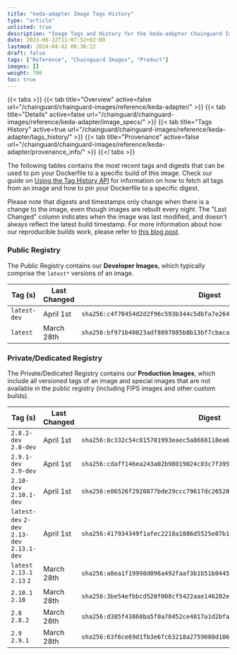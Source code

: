 ```yaml
---
title: "keda-adapter Image Tags History"
type: "article"
unlisted: true
description: "Image Tags and History for the keda-adapter Chainguard Image"
date: 2023-06-22T11:07:52+02:00
lastmod: 2024-04-02 00:36:12
draft: false
tags: ["Reference", "Chainguard Images", "Product"]
images: []
weight: 700
toc: true
---
```


{{< tabs >}}
{{< tab title="Overview" active=false url="/chainguard/chainguard-images/reference/keda-adapter/" >}}
{{< tab title="Details" active=false url="/chainguard/chainguard-images/reference/keda-adapter/image_specs/" >}}
{{< tab title="Tags History" active=true url="/chainguard/chainguard-images/reference/keda-adapter/tags_history/" >}}
{{< tab title="Provenance" active=false url="/chainguard/chainguard-images/reference/keda-adapter/provenance_info/" >}}
{{</ tabs >}}

The following tables contains the most recent tags and digests that can be used to pin your Dockerfile to a specific build of this image. Check our guide on [Using the Tag History API](/chainguard/chainguard-images/using-the-tag-history-api/) for information on how to fetch all tags from an image and how to pin your Dockerfile to a specific digest.

Please note that digests and timestamps only change when there is a change to the image, even though images are rebuilt every night. The "Last Changed" column indicates when the image was last modified, and doesn't always reflect the latest build timestamp. For more information about how our reproducible builds work, please refer to [this blog post](https://www.chainguard.dev/unchained/reproducing-chainguards-reproducible-image-builds).

### Public Registry
The Public Registry contains our **Developer Images**, which typically comprise the `latest*` versions of an image.

| Tag (s)       | Last Changed | Digest                                                                    |
|---------------|--------------|---------------------------------------------------------------------------|
|  `latest-dev` | April 1st    | `sha256:c4f70454d2d2f96c593b344c5dbfa7e26494803412f9720943dc59c950a01b94` |
|  `latest`     | March 28th   | `sha256:bf971b40023adf8897085b8b13bf7cbacae16c012107ad3c572d5974c980895c` |


### Private/Dedicated Registry
The Private/Dedicated Registry contains our **Production Images**, which include all versioned tags of an image and special images that are not available in the public registry (including FIPS images and other custom builds).

| Tag (s)                                       | Last Changed | Digest                                                                    |
|-----------------------------------------------|--------------|---------------------------------------------------------------------------|
|  `2.8.2-dev` `2.8-dev`                        | April 1st    | `sha256:8c332c54c815701993eaec5a8668118ea6ca0d07b476980367e26d42d300d630` |
|  `2.9.1-dev` `2.9-dev`                        | April 1st    | `sha256:cdaff146ea243a02b98019024c03c7f395657f23bc138b4bcb3c76e275f17bb9` |
|  `2.10-dev` `2.10.1-dev`                      | April 1st    | `sha256:e06526f2920877bde29ccc79617dc26520432107ec1ed61d11384c77e63e1959` |
|  `latest-dev` `2-dev` `2.13-dev` `2.13.1-dev` | April 1st    | `sha256:417934349f1afec2218a1886d5525e07b1c7c7645f426bf75c6391017243a1ba` |
|  `latest` `2.13.1` `2.13` `2`                 | March 28th   | `sha256:a8ea1f19998d096a492faaf3b1b51b0445a923be724733fd61741f082eeaa659` |
|  `2.10.1` `2.10`                              | March 28th   | `sha256:3be54efbbcd520f008cf5422aae146282ea20598566a8de7130d96416cacc7fc` |
|  `2.8` `2.8.2`                                | March 28th   | `sha256:d385f43868ba5f0a78452ce4017a1d2bfa5241d31c1318c1dfb49dd31005ec23` |
|  `2.9` `2.9.1`                                | March 28th   | `sha256:63f6ce69d1fb3e6fc63218a2759080d106e4cd358eee538fd11e0577fcb80400` |

